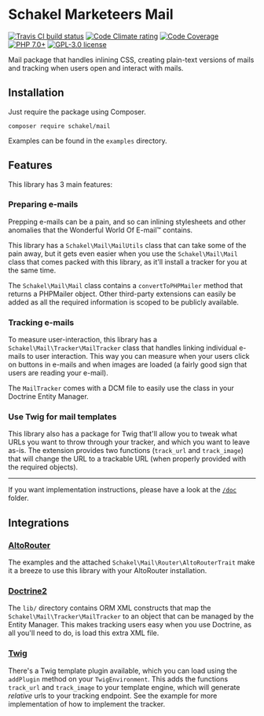 # Schakel Marketeers Mail

[![Travis CI build status][shield-1]][link-1]
[![Code Climate rating][shield-2]][link-2]
[![Code Coverage][shield-3]][link-3]
[![PHP 7.0+][shield-4]][php]
[![GPL-3.0 license][shield-5]][license]

Mail package that handles inlining CSS, creating plain-text versions of mails
and tracking when users open and interact with mails.

## Installation

Just require the package using Composer.

```
composer require schakel/mail
```

Examples can be found in the `examples` directory.

## Features

This library has 3 main features:

### Preparing e-mails

Prepping e-mails can be a pain, and so can inlining stylesheets and other
anomalies that the Wonderful World Of E-mail™ contains.

This library has a `Schakel\Mail\MailUtils` class that can take some of the
pain away, but it gets even easier when you use the `Schakel\Mail\Mail` class
that comes packed with this library, as it'll install a tracker for you at the
same time.

The `Schakel\Mail\Mail` class contains a `convertToPHPMailer` method that
returns a PHPMailer object. Other third-party extensions can easily be added as
all the required information is scoped to be publicly available.

### Tracking e-mails

To measure user-interaction, this library has a
`Schakel\Mail\Tracker\MailTracker` class that handles linking individual
e-mails to user interaction. This way you can measure when your users click on
buttons in e-mails and when images are loaded (a fairly good sign that users
are reading your e-mail).

The `MailTracker` comes with a DCM file to easily use the class in your
Doctrine Entity Manager.

### Use Twig for mail templates

This library also has a package for Twig that'll allow you to tweak what URLs
you want to throw through your tracker, and which you want to leave as-is. The
extension provides two functions (`track_url` and `track_image`) that will
change the URL to a trackable URL (when properly provided with the required
objects).

---
If you want implementation instructions, please have a look at the
[`/doc`][docs] folder.

## Integrations

### [AltoRouter][integration-1]

The examples and the attached `Schakel\Mail\Router\AltoRouterTrait` make it a
breeze to use this library with your AltoRouter installation.

### [Doctrine2][integration-2]

The `lib/` directory contains ORM XML constructs that map the
`Schakel\Mail\Tracker\MailTracker` to an object that can be managed by the
Entity Manager. This makes tracking users easy when you use Doctrine, as all
you'll need to do, is load this extra XML file.

### [Twig][integration-3]

There's a Twig template plugin available, which you can load using the
`addPlugin` method on your `TwigEnvironment`. This adds the functions
`track_url` and `track_image` to your template engine, which will generate
*relative* urls to your tracking endpoint. See the example for more
implementation of how to implement the tracker.

<!-- Shield images -->
[shield-1]: https://img.shields.io/travis/SchakelMarketeers/mail.svg
[shield-2]: https://img.shields.io/codeclimate/github/SchakelMarketeers/mail.svg
[shield-3]: https://img.shields.io/codeclimate/coverage/github/SchakelMarketeers/mail.svg
[shield-4]: https://img.shields.io/badge/PHP-7.0%2B-8892BF.svg
[shield-5]: https://img.shields.io/github/license/SchakelMarketeers/mail.svg

<!-- Shield links -->
[link-1]: https://travis-ci.org/SchakelMarketeers/mail
[link-2]: https://codeclimate.com/github/SchakelMarketeers/mail
[link-3]: https://codeclimate.com/github/SchakelMarketeers/mail/coverage

<!-- Files -->
[license]: LICENSE
[docs]: doc/

<!-- External links -->
[php]: https://secure.php.net/supported-versions.php
[integration-1]: http://altorouter.com/
[integration-2]: http://docs.doctrine-project.org/projects/doctrine-orm/en/latest/
[integration-3]: http://twig.sensiolabs.org/
